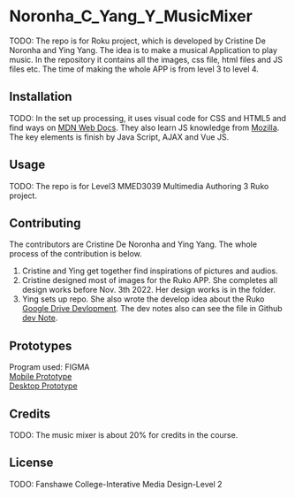 # Noronha_C_Yang_Y_MusicMixer
TODO: The repo is for Roku project, which is developed by Cristine De Noronha and Ying Yang. The idea is to make a musical Application to play music. In the repository it contains all the images, css file, html files and JS files etc. The time of making the whole APP is from level 3 to level 4.  


## Installation
TODO: In the set up processing, it uses visual code for CSS and HTML5 and find ways on [MDN Web Docs](https://developer.mozilla.org/en-US/). They also learn JS knowledge from [Mozilla](https://developer.mozilla.org/fr/docs/Web/JavaScript).
The key elements is finish by Java Script, AJAX and Vue JS.

## Usage
TODO: The repo is for Level3 MMED3039 Multimedia Authoring 3 Ruko project.

## Contributing
The contributors are Cristine De Noronha and Ying Yang. The whole process of the contribution is below.
1. Cristine and Ying get together find inspirations of pictures and audios.
2. Cristine designed most of images for the Ruko APP. She completes all design works before Nov. 3th 2022. Her design works is in the folder. 
3. Ying sets up repo. She also wrote the develop idea about the Ruko [Google Drive Devlopment](https://docs.google.com/presentation/d/1EfzWlm4qpwwJbzJLUvZhMMSo_4te_uSK/edit#slide=id.p1). The dev notes also can see the file in Github [dev Note](https://github.com/yingyang0729/Noronha_C_Yang_Y_Roku/blob/main/Dev_Note/Dev%20Note.pdf).


## Prototypes
Program used: FIGMA<br>
[Mobile Prototype](https://www.figma.com/proto/V1FSaix5ZvekSP3oELv5Z8/ROKU?page-id=0%3A1&node-id=7%3A292&viewport=2046%2C2589%2C0.25&scaling=scale-down&starting-point-node-id=7%3A292)<br>
[Desktop Prototype](https://www.figma.com/proto/V1FSaix5ZvekSP3oELv5Z8/ROKU?page-id=39%3A14741&node-id=39%3A14744&viewport=728%2C474%2C0.15&scaling=scale-down&starting-point-node-id=39%3A14744)

## Credits
TODO: The music mixer is about 20% for credits in the course.

## License
TODO: Fanshawe College-Interative Media Design-Level 2


